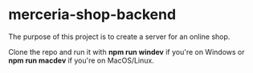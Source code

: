 # merceria-shop-backend
The purpose of this project is to create a server for an online shop. 

Clone the repo and run it with **npm run windev** if you're on Windows or **npm run macdev** if you're on MacOS/Linux.
